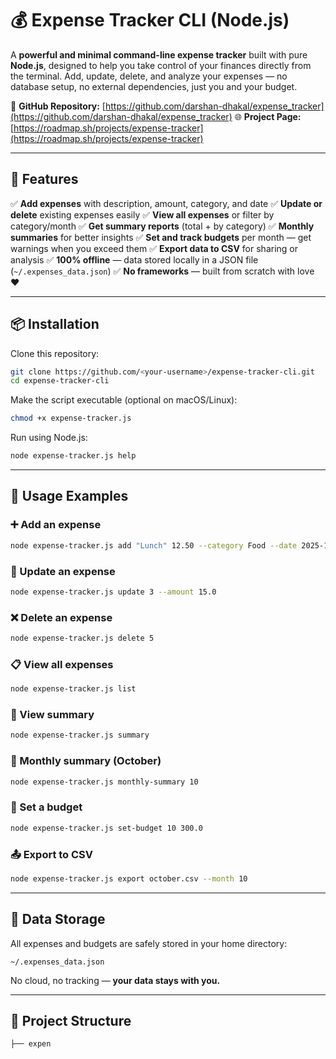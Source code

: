 # 💰 Expense Tracker CLI (Node.js)

A **powerful and minimal command-line expense tracker** built with pure **Node.js**, designed to help you take control of your finances directly from the terminal. Add, update, delete, and analyze your expenses — no database setup, no external dependencies, just you and your budget.

🔗 **GitHub Repository:** [https://github.com/darshan-dhakal/expense_tracker](https://github.com/darshan-dhakal/expense_tracker)
🌐 **Project Page:** [https://roadmap.sh/projects/expense-tracker](https://roadmap.sh/projects/expense-tracker)

---

## 🚀 Features

✅ **Add expenses** with description, amount, category, and date
✅ **Update or delete** existing expenses easily
✅ **View all expenses** or filter by category/month
✅ **Get summary reports** (total + by category)
✅ **Monthly summaries** for better insights
✅ **Set and track budgets** per month — get warnings when you exceed them
✅ **Export data to CSV** for sharing or analysis
✅ **100% offline** — data stored locally in a JSON file (`~/.expenses_data.json`)
✅ **No frameworks** — built from scratch with love ❤️

---

## 📦 Installation

Clone this repository:

```bash
git clone https://github.com/<your-username>/expense-tracker-cli.git
cd expense-tracker-cli
```

Make the script executable (optional on macOS/Linux):

```bash
chmod +x expense-tracker.js
```

Run using Node.js:

```bash
node expense-tracker.js help
```

---

## 🧠 Usage Examples

### ➕ Add an expense

```bash
node expense-tracker.js add "Lunch" 12.50 --category Food --date 2025-10-26
```

### 🔁 Update an expense

```bash
node expense-tracker.js update 3 --amount 15.0
```

### ❌ Delete an expense

```bash
node expense-tracker.js delete 5
```

### 📋 View all expenses

```bash
node expense-tracker.js list
```

### 🧾 View summary

```bash
node expense-tracker.js summary
```

### 📅 Monthly summary (October)

```bash
node expense-tracker.js monthly-summary 10
```

### 💸 Set a budget

```bash
node expense-tracker.js set-budget 10 300.0
```

### 📤 Export to CSV

```bash
node expense-tracker.js export october.csv --month 10
```

---

## 📂 Data Storage

All expenses and budgets are safely stored in your home directory:

```
~/.expenses_data.json
```

No cloud, no tracking — **your data stays with you.**

---

## 🧩 Project Structure

```
├── expen
```
